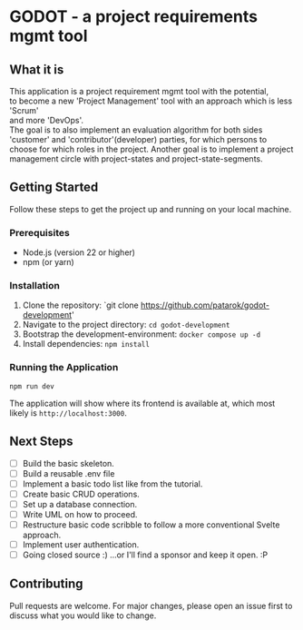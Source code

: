 # GODOT - a project requirements mgmt tool

## What it is

This application is a project requirement mgmt tool with the potential,    
to become a new 'Project Management' tool with an approach which is less 'Scrum'    
and more 'DevOps'.    
The goal is to also implement an evaluation algorithm for both sides 'customer' and 'contributor'(developer) parties, 
for which persons to choose for which roles in the project.
Another goal is to implement a project management circle with project-states and project-state-segments.

## Getting Started

Follow these steps to get the project up and running on your local machine.

### Prerequisites

* Node.js (version 22 or higher)
* npm (or yarn)

### Installation

1.  Clone the repository:
    `git clone https://github.com/patarok/godot-development'
2.  Navigate to the project directory:
    `cd godot-development`
3.  Bootstrap the development-environment:
    `docker compose up -d`
4.  Install dependencies:
    `npm install`

### Running the Application

`npm run dev`

The application will show where its frontend is available at, which most likely is `http://localhost:3000`.

## Next Steps


-   [ ] Build the basic skeleton. 
-   [ ] Build a reusable .env file 
-   [ ] Implement a basic todo list like from the tutorial. 
-   [ ] Create basic CRUD operations.
-   [ ] Set up a database connection.
-   [ ] Write UML on how to proceed.
-   [ ] Restructure basic code scribble to follow a more conventional Svelte approach.
-   [ ] Implement user authentication.
-   [ ] Going closed source :) ...or I'll find a sponsor and keep it open. :P 

## Contributing

Pull requests are welcome. For major changes, please open an issue first to discuss what you would like to change.

